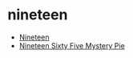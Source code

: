# nineteen

 * [Nineteen](../index/n/nineteen-201003.json)
 * [Nineteen Sixty Five Mystery Pie](../index/n/nineteen-sixty-five-mystery-pie.json)
